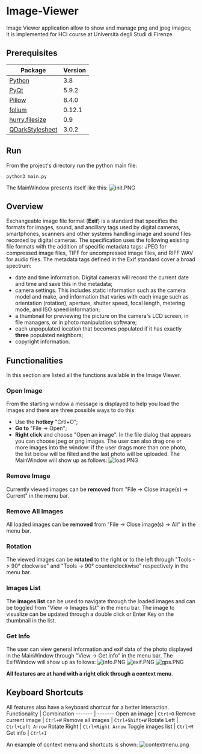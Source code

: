 # Image-Viewer
Image Viewer application allow to show and manage png and jpeg images; it is implemented for HCI course at Università degli Studi di Firenze.

## Prerequisites
Package | Version
------- | -------
[Python](https://www.python.org) | 3.8
[PyQt](https://www.riverbankcomputing.com/software/pyqt/download5) | 5.9.2
[Pillow](http://pillow.readthedocs.io/en/latest/index.html) | 8.4.0
[folium](https://pypi.org/project/folium) | 0.12.1
[hurry.filesize](https://pypi.org/project/hurry.filesize) | 0.9
[QDarkStylesheet](https://pypi.org/project/QDarkStyle) | 3.0.2

## Run
From the project's directory run the python main file:
```
python3 main.py
```

The MainWindow presents itself like this:
![init.PNG](screen/init.PNG)

## Overview
Exchangeable image file format (**Exif**) is a standard that specifies the formats for images, sound, and ancillary tags used by digital cameras, smartphones, scanners and other systems handling image and sound files recorded by digital cameras. 
The specification uses the following existing file formats with the addition of specific metadata tags: JPEG for compressed image files, TIFF for uncompressed image files, and RIFF WAV for audio files.
The metadata tags defined in the Exif standard cover a broad spectrum:
 - date and time information. Digital cameras will record the current date and time and save this in the metadata;
 - camera settings. This includes static information such as the camera model and make, and information that varies with each image such as orientation (rotation), aperture, shutter speed, focal length, metering mode, and ISO speed information;
 - a thumbnail for previewing the picture on the camera's LCD screen, in file managers, or in photo manipulation software;
 - each unpopulated location that becomes populated if it has exactly **three** populated neighbors;
 - copyright information.

## Functionalities
In this section are listed all the functions available in the Image Viewer.

### Open Image
From the starting window a message is displayed to help you load the images and there are three possible ways to do this:
* Use the **hotkey** "Crtl+O";
* **Go to** "File -> Open";
* **Right click** and choose "Open an image".
In the file dialog that appears you can choose jpeg or png images.
The user can also drag one or more images into the window: if the user drags more than one photo, the list below will be filled and the last photo will be uploaded.
The MainWindow will show up as follows:
![load.PNG](screen/load.PNG)

### Remove Image
Currently viewed images can be **removed** from "File -> Close image(s) -> Current" in the menu bar.

### Remove All Images
All loaded images can be **removed** from "File -> Close image(s) -> All" in the menu bar.

### Rotation
The viewed images can be **rotated** to the right or to the left through "Tools -> 90° clockwise" and "Tools -> 90° counterclockwise" respectively in the menu bar.

### Images List
The **images list** can be used to navigate through the loaded images and can be toggled from "View -> Images list" in the menu bar.
The image to visualize can be updated through a double click or Enter Key on the thumbnail in the list.

### Get Info
The user can view general information and exif data of the photo displayed in the MainWindow through "View -> Get info" in the menu bar.
The ExifWindow will show up as follows:
![info.PNG](screen/info.PNG)
![exif.PNG](screen/exif.PNG)
![gps.PNG](screen/gps.PNG)

**All features are at hand with a right click through a context menu**.

## Keyboard Shortcuts
All features also have a keyboard shortcut for a better interaction.
Functionality | Combination
------- | -------
Open an image | `Ctrl+O`
Remove current image | `Ctrl+W`
Remove all images | `Ctrl+Shift+W`
Rotate Left | `Ctrl+Left Arrow`
Rotate Right | `Ctrl+Right Arrow`
Toggle images list | `Ctrl+M`
Get info | `Ctrl+I`

An example of context menu and shortcuts is shown:
![contextmenu.png](screen/contextmenu.png)
